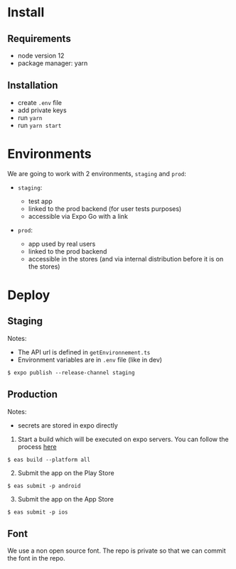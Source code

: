 # Install

## Requirements

- node version 12
- package manager: yarn

## Installation

- create `.env` file
- add private keys
- run `yarn`
- run `yarn start`

# Environments

We are going to work with 2 environments, `staging` and `prod`:

- `staging`:
  - test app
  - linked to the prod backend (for user tests purposes)
  - accessible via Expo Go with a link

- `prod`:
  - app used by real users
  - linked to the prod backend
  - accessible in the stores (and via internal distribution before it is on the stores)

# Deploy
## Staging

Notes:
- The API url is defined in `getEnvironnement.ts`
- Environment variables are in `.env` file (like in dev)

```
$ expo publish --release-channel staging
```

## Production

Notes:
- secrets are stored in expo directly

1. Start a build which will be executed on expo servers. You can follow the process [here](https://expo.dev/accounts/refugies-info/projects/refugies-info-app/builds)
```
$ eas build --platform all
```

2. Submit the app on the Play Store
```
$ eas submit -p android
```

3. Submit the app on the App Store
```
$ eas submit -p ios
```

## Font

We use a non open source font. The repo is private so that we can commit the font in the repo.
